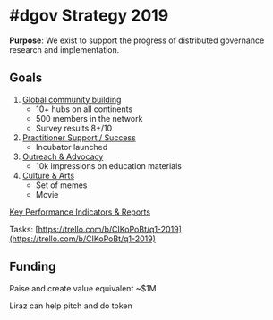 # \#dgov Strategy 2019

**Purpose**: We exist to support the progress of distributed governance research and implementation.

## Goals

1. [Global community building](community-building.md)
   * 10+ hubs on all continents
   * 500 members in the network
   * Survey results 8+/10
2. [Practitioner Support / Success ](practitioner-support-success.md)
   * Incubator launched
3. [Outreach & Advocacy](advocacy-and-education.md)
   * 10k impressions on education materials
4. [Culture & Arts](arts-and-inspiration.md)
   * Set of memes
   * Movie

[Key Performance Indicators & Reports](https://docs.google.com/spreadsheets/d/1B0XGN2uMeStBHcOcr0VySbSzYz_V67zmKCjJ-NBwvNU/edit?usp=sharing)

Tasks: [https://trello.com/b/CIKoPoBt/q1-2019](https://trello.com/b/CIKoPoBt/q1-2019)

## Funding

Raise and create value equivalent ~$1M

Liraz can help pitch and do token

